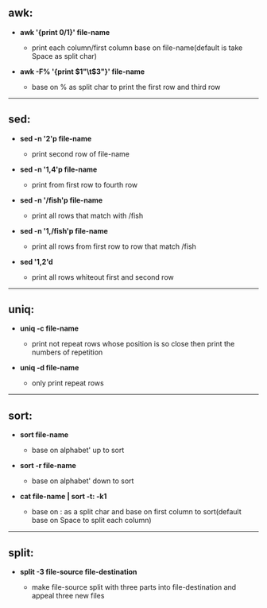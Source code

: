 ## awk:


- **awk '{print $0/$1}' file-name** 

    - print each column/first column base on file-name(default is take Space as split char)

- **awk -F% '{print $1"\t$3"}' file-name** 

    - base on % as split char to print the first row and third row


--------

## sed:


- **sed -n '2'p file-name** 

    - print second row of file-name

- **sed -n '1,4'p file-name** 

    - print from first row to fourth row

- **sed -n '/fish'p file-name** 

    - print all rows that match with /fish

- **sed -n '1,/fish'p file-name** 

    - print all rows from first row to row that match /fish

- **sed '1,2'd** 

    - print all rows whiteout first and second row



--------

## uniq:


- **uniq -c file-name** 

    - print not repeat rows whose position is so close then print the numbers of repetition

- **uniq -d file-name** 

    - only print repeat rows


--------

## sort:


- **sort file-name** 

    - base on alphabet' up to sort

- **sort -r file-name** 

    - base on alphabet' down to sort

- **cat file-name | sort -t: -k1** 


    - base on : as a split char and base on first column to sort(default base on Space to split each column)


--------

## split:


- **split -3 file-source file-destination** 

    - make file-source split with three parts into file-destination and appeal three new files
